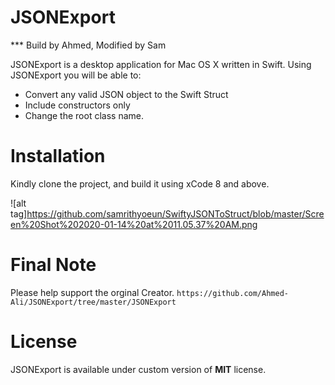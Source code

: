 JSONExport 
==========
*** Build by Ahmed, Modified by Sam

JSONExport is a desktop application for Mac OS X written in Swift. 
Using JSONExport you will be able to:
* Convert any valid JSON object to the Swift Struct
* Include constructors only
* Change the root class name.

Installation
========================
Kindly clone the project, and build it using xCode 8 and above.

![alt tag]https://github.com/samrithyoeun/SwiftyJSONToStruct/blob/master/Screen%20Shot%202020-01-14%20at%2011.05.37%20AM.png

Final Note
========================
Please help support the orginal Creator. `https://github.com/Ahmed-Ali/JSONExport/tree/master/JSONExport`

License
========================
JSONExport is available under custom version of **MIT** license.
